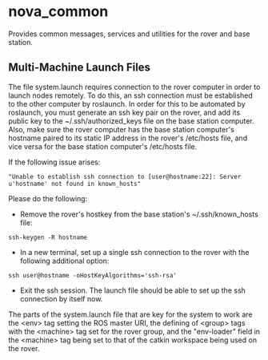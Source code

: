 # nova_common
Provides common messages, services and utilities for the rover and base station.

## Multi-Machine Launch Files

The file system.launch requires connection to the rover computer in order to launch nodes remotely. To do this, an ssh connection must be established to the other computer by roslaunch. In order for this to be automated by roslaunch, you must generate an ssh key pair on the rover, and add its public key to the ~/.ssh/authorized_keys file on the base station computer. Also, make sure the rover computer has the base station computer's hostname paired to its static IP address in the rover's /etc/hosts file, and vice versa for the base station computer's /etc/hosts file.

If the following issue arises:
  
  ```"Unable to establish ssh connection to [user@hostname:22]: Server u'hostname' not found in known_hosts"```

Please do the following:
  
  - Remove the rover's hostkey from the base station's ~/.ssh/known_hosts file:
  
  ```ssh-keygen -R hostname```
  - In a new terminal, set up a single ssh connection to the rover with the following additional option:
  
  ```ssh user@hostname -oHostKeyAlgorithms='ssh-rsa'```
  - Exit the ssh session. The launch file should be able to set up the ssh connection by itself now.
  
The parts of the system.launch file that are key for the system to work are the \<env\> tag setting the ROS master URI, the defining of \<group\> tags with the \<machine\> tag set for the rover group, and the "env-loader" field in the \<machine\> tag being set to that of the catkin workspace being used on the rover.
 
